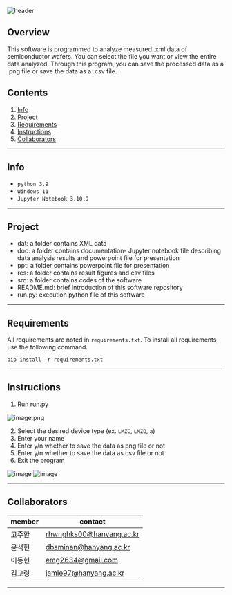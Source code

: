 ![header](https://capsule-render.vercel.app/api?type=waving&color=gradient&height=300&section=header&text=Programming%20for%20Engineers%20Ⅱ&fontSize=45&&fontColor=000000&animation=fadeIn&fontAlignY=30&desc=TEAM%20C%20Project&descAlignY=51&descAlign=50)

## Overview
This software is programmed to analyze measured .xml data of semiconductor wafers. You can select the file you want or view the entire data analyzed. Through this program, you can save the processed data as a .png file or save the data as a .csv file.

## Contents
1. [Info](#Info)
2. [Project](#Project)
3. [Requirements](#Requirements)
4. [Instructions](#Instructions)
5. [Collaborators](#Collaborators)
* * *


## Info
- `python 3.9`
- `Windows 11`
- `Jupyter Notebook 3.10.9`
* * *

## Project
- dat: a folder contains XML data
- doc: a folder contains documentation- Jupyter notebook file describing data analysis results and powerpoint file for presentation
- ppt: a folder contains powerpoint file for presentation
- res: a folder contains result figures and csv files
- src: a folder contains codes of the software
- README.md: brief introduction of this software repository
- run.py: execution python file of this software   
* * *

## Requirements

All requirements are noted in `requirements.txt`. To install all requirements, use the following command.   
```
pip install -r requirements.txt
```
* * *

## Instructions
1. Run run.py

![image.png](https://github.com/emg2634/PE2-asset/assets/127360942/41b38e6d-a366-446a-b13b-405a8f6f6f28)

2. Select the desired device type (ex. `LMZC`, `LMZO`, `a`)
3. Enter your name
4. Enter y/n whether to save the data as png file or not
5. Enter y/n whether to save the data as csv file or not
6. Exit the program

![image](https://github.com/emg2634/PE2-asset/assets/127360942/b184c84e-0c90-4cd1-9f9b-59a0a868d48c)
![image](https://github.com/emg2634/PE2-asset/assets/127360942/317b38d1-fe34-4b03-bb7a-1a8f9577a393)

* * *

## Collaborators

|member|contact|
|------|---|
|고주환|rhwnghks00@hanyang.ac.kr|
|윤석현|dbsminan@hanyang.ac.kr|
|이동현|emg2634@gmail.com|
|김교령|jamie97@hanyang.ac.kr|

* * *
